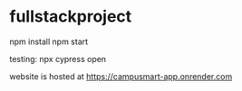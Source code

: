 # fullstackproject

npm install
npm start

testing:
npx cypress open


website is hosted at https://campusmart-app.onrender.com
